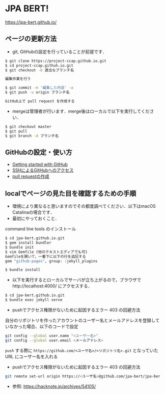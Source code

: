 # JPA BERT!

https://jpa-bert.github.io/
<br />

## ページの更新方法

- git, GitHubの設定を行っていることが前提です．  

```bash
$ git clone https://project-ccap.github.io.git
$ cd project-ccap.githuh.io.git
$ git checkout -b 適当なブランチ名

編集作業を行う

$ git commit -m '編集した内容' -a
$ git push -u origin ブランチ名

GitHub上で pull request を作成する
```

- mergeは管理者が行います．merge後はローカルで以下を実行してください．

```bash
$ git checkout master
$ git pull
$ git branch -d ブランチ名
```

## GitHubの設定・使い方

- [Getting started with GitHub](https://help.github.com/en/github/getting-started-with-github)  
- [SSHによるGitHubへのアクセス](https://help.github.com/en/github/authenticating-to-github/connecting-to-github-with-ssh)  
- [pull requestの作成](https://help.github.com/en/github/collaborating-with-issues-and-pull-requests/about-pull-requests)

## localでページの見た目を確認するための手順

- 環境により異なると思いますのでその都度調べてください．以下はmacOS Catalinaの場合です．  
- 最初にやっておくこと．  

command line tools のインストール

```bash
$ cd jpa-bert.github.io.git
$ gem install bundler
$ bundle init
$ vim Gemfile (他のテキストエディアでも可)
Gemfileを開いて，一番下に以下の行を追記する
gem "github-pages", group: :jekyll_plugins

$ bundle install
```

- 以下を実行するとローカルでサーバが立ち上がるので，ブラウザでhttp://localhost:4000/ にアクセスする．  

```bash
$ cd jpa-bert.github.io.git
$ bundle exec jekyll serve
```

- pushでアクセス権限がないために起因するエラー 403 の回避方法

自分のリポジトリを作ったアカウントのユーザー名とメールアドレスを登録していなかった場合、以下のコードで設定

```bash
git config --global user.name "<ユーザー名>"
git config --global user.email <メールアドレス>
```

`push` する際に `https://github.com/<ユーザ名>/<リポジトリ名>.git` となっていた URL にユーザー名を入れる
- pushでアクセス権限がないために起因するエラー 403 の回避方法

```bash
git remote set-url origin https://<ユーザ名>@github.com/jpa-bert/jpa-bert.github.io.git
```

- 参照: https://hacknote.jp/archives/54105/
